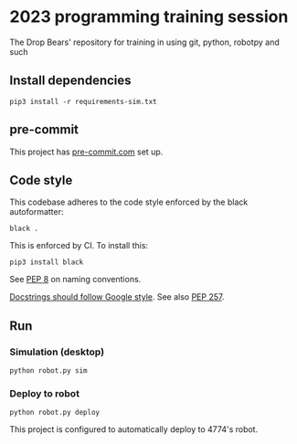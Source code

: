 # 2023 programming training session

The Drop Bears' repository for training in using git, python, robotpy and such

## Install dependencies

	pip3 install -r requirements-sim.txt

## pre-commit

This project has [pre-commit.com](https://pre-commit.com) set up.

## Code style

This codebase adheres to the code style enforced by the black autoformatter:

    black .

This is enforced by CI. To install this:

    pip3 install black

See [PEP 8](https://www.python.org/dev/peps/pep-0008/) on naming conventions.

[Docstrings should follow Google style](https://google.github.io/styleguide/pyguide.html#383-functions-and-methods).
See also [PEP 257](https://www.python.org/dev/peps/pep-0257/).

## Run

### Simulation (desktop)

    python robot.py sim

### Deploy to robot

    python robot.py deploy

This project is configured to automatically deploy to 4774's robot.
